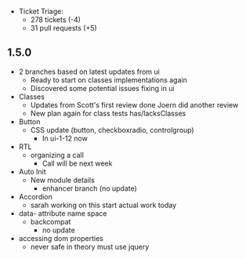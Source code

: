 * Ticket Triage:
  * 278 tickets (-4)
  * 31 pull requests (+5)

## 1.5.0
  * 2 branches based on latest updates from ui
    * Ready to start on classes implementations again
    * Discovered some potential issues fixing in ui
  * Classes
    * Updates from Scott's first review done Joern did another review
    * New plan again for class tests has/lacksClasses
  * Button
    * CSS update (button, checkboxradio, controlgroup)
      * In ui-1-12 now
  * RTL
    * organizing a call
      * Call will be next week
  * Auto Init
    * New module details
      * enhancer branch (no update)
  * Accordion
    * sarah working on this start actual work today
  * data- attribute name space
    * backcompat
      * no update
  * accessing dom properties
    * never safe in theory must use jquery
